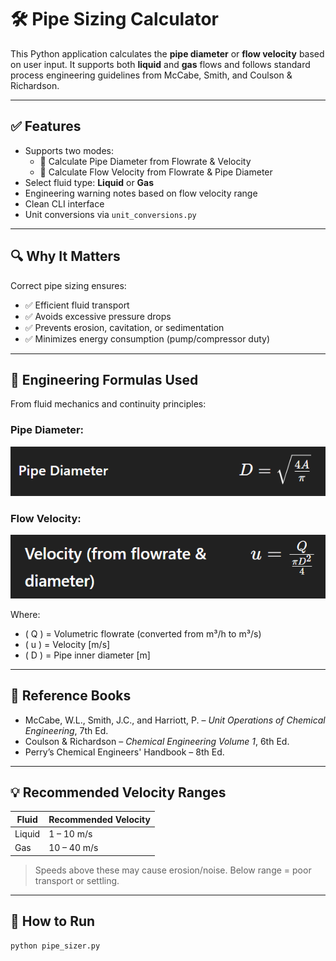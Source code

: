 # 🛠️ Pipe Sizing Calculator

This Python application calculates the **pipe diameter** or **flow velocity** based on user input. It supports both **liquid** and **gas** flows and follows standard process engineering guidelines from McCabe, Smith, and Coulson & Richardson.

---

## ✅ Features

- Supports two modes:
  - 📐 Calculate Pipe Diameter from Flowrate & Velocity
  - 💨 Calculate Flow Velocity from Flowrate & Pipe Diameter
- Select fluid type: **Liquid** or **Gas**
- Engineering warning notes based on flow velocity range
- Clean CLI interface
- Unit conversions via `unit_conversions.py`

---

## 🔍 Why It Matters

Correct pipe sizing ensures:

- ✅ Efficient fluid transport  
- ✅ Avoids excessive pressure drops  
- ✅ Prevents erosion, cavitation, or sedimentation  
- ✅ Minimizes energy consumption (pump/compressor duty)

---

## 🧮 Engineering Formulas Used

From fluid mechanics and continuity principles:

### Pipe Diameter:
![alt text](image.png)
### Flow Velocity:
![alt text](image-1.png)

Where:
- \( Q \) = Volumetric flowrate (converted from m³/h to m³/s)  
- \( u \) = Velocity [m/s]  
- \( D \) = Pipe inner diameter [m]

---

## 📘 Reference Books

- McCabe, W.L., Smith, J.C., and Harriott, P. – *Unit Operations of Chemical Engineering*, 7th Ed.
- Coulson & Richardson – *Chemical Engineering Volume 1*, 6th Ed.
- Perry’s Chemical Engineers' Handbook – 8th Ed.

---

## 💡 Recommended Velocity Ranges

| Fluid | Recommended Velocity |
|-------|-----------------------|
| Liquid | 1 – 10 m/s |
| Gas    | 10 – 40 m/s |

> Speeds above these may cause erosion/noise. Below range = poor transport or settling.

---

## 🚀 How to Run

```bash
python pipe_sizer.py

